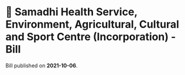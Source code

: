 # 📄  Samadhi Health Service, Environment, Agricultural, Cultural and Sport Centre (Incorporation) - Bill

Bill published on **2021-10-06**.
